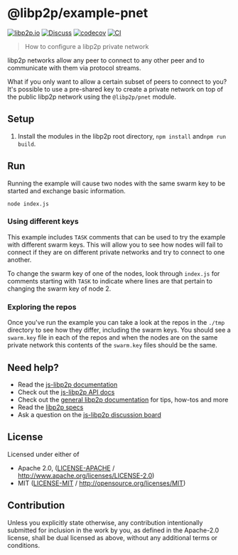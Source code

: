 # @libp2p/example-pnet

[![libp2p.io](https://img.shields.io/badge/project-libp2p-yellow.svg?style=flat-square)](http://libp2p.io/)
[![Discuss](https://img.shields.io/discourse/https/discuss.libp2p.io/posts.svg?style=flat-square)](https://discuss.libp2p.io)
[![codecov](https://img.shields.io/codecov/c/github/libp2p/js-libp2p-examples.svg?style=flat-square)](https://codecov.io/gh/libp2p/js-libp2p-examples)
[![CI](https://img.shields.io/github/actions/workflow/status/libp2p/js-libp2p-examples/ci.yml?branch=main\&style=flat-square)](https://github.com/libp2p/js-libp2p-examples/actions/workflows/ci.yml?query=branch%3Amain)

> How to configure a libp2p private network

libp2p networks allow any peer to connect to any other peer and to communicate
with them via protocol streams.

What if you only want to allow a certain subset of peers to connect to you? It's
possible to use a pre-shared key to create a private network on top of the
public libp2p network using the `@libp2p/pnet` module.

## Setup

1. Install the modules in the libp2p root directory, `npm install` and`npm run build`.

## Run

Running the example will cause two nodes with the same swarm key to be started
and exchange basic information.

```
node index.js
```

### Using different keys

This example includes `TASK` comments that can be used to try the example with
different swarm keys. This will allow you to see how nodes will fail to connect
if they are on different private networks and try to connect to one another.

To change the swarm key of one of the nodes, look through `index.js` for
comments starting with `TASK` to indicate where lines are that pertain to
changing the swarm key of node 2.

### Exploring the repos

Once you've run the example you can take a look at the repos in the `./tmp`
directory to see how they differ, including the swarm keys. You should see a
`swarm.key` file in each of the repos and when the nodes are on the same private
network this contents of the `swarm.key` files should be the same.

## Need help?

- Read the [js-libp2p documentation](https://github.com/libp2p/js-libp2p/tree/main/doc)
- Check out the [js-libp2p API docs](https://libp2p.github.io/js-libp2p/)
- Check out the [general libp2p documentation](https://docs.libp2p.io) for tips, how-tos and more
- Read the [libp2p specs](https://github.com/libp2p/specs)
- Ask a question on the [js-libp2p discussion board](https://github.com/libp2p/js-libp2p/discussions)

## License

Licensed under either of

- Apache 2.0, ([LICENSE-APACHE](LICENSE-APACHE) / <http://www.apache.org/licenses/LICENSE-2.0>)
- MIT ([LICENSE-MIT](LICENSE-MIT) / <http://opensource.org/licenses/MIT>)

## Contribution

Unless you explicitly state otherwise, any contribution intentionally submitted for inclusion in the work by you, as defined in the Apache-2.0 license, shall be dual licensed as above, without any additional terms or conditions.
